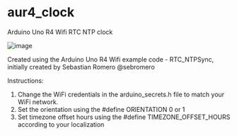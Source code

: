 # aur4_clock

Arduino Uno R4 Wifi RTC NTP clock

![image](https://github.com/eremef/aur4_clock/assets/34741103/6ce42e21-43d5-41f1-a775-b55de67275b6)

Created using the Arduino Uno R4 Wifi example code - RTC_NTPSync, initially created by Sebastian Romero @sebromero  

Instructions:
1. Change the WiFi credentials in the arduino_secrets.h file to match your WiFi network.
2. Set the orientation using the #define ORIENTATION 0 or 1
3. Set timezone offset hours using the #define TIMEZONE_OFFSET_HOURS according to your localization
